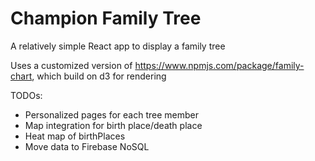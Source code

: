 # Champion Family Tree

A relatively simple React app to display a family tree

Uses a customized version of https://www.npmjs.com/package/family-chart, which build on d3 for rendering

TODOs: 
- Personalized pages for each tree member 
- Map integration for birth place/death place 
- Heat map of birthPlaces
- Move data to Firebase NoSQL 
